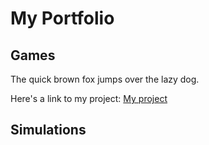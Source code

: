 # My Portfolio

## Games

The quick brown fox jumps over the lazy dog.

Here's a link to my project:
[My project](second.md)


## Simulations

